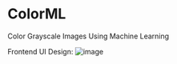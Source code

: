 # ColorML
Color Grayscale Images Using Machine Learning

Frontend UI Design:
![image](https://user-images.githubusercontent.com/68480989/205976930-18d48d33-3702-40bd-addb-64694e8d143f.png)
